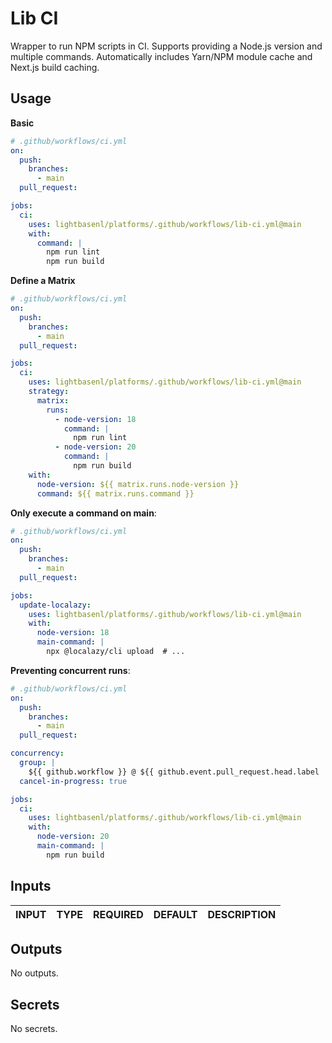 # Lib CI

Wrapper to run NPM scripts in CI. Supports providing a Node.js version and multiple
commands. Automatically includes Yarn/NPM module cache and Next.js build caching.

## Usage

**Basic**

```yaml
# .github/workflows/ci.yml
on:
  push:
    branches:
      - main
  pull_request:

jobs:
  ci:
    uses: lightbasenl/platforms/.github/workflows/lib-ci.yml@main
    with:
      command: |
        npm run lint
        npm run build
```

**Define a Matrix**

```yaml
# .github/workflows/ci.yml
on:
  push:
    branches:
      - main
  pull_request:

jobs:
  ci:
    uses: lightbasenl/platforms/.github/workflows/lib-ci.yml@main
    strategy:
      matrix:
        runs:
          - node-version: 18
            command: |
              npm run lint
          - node-version: 20
            command: |
              npm run build
    with:
      node-version: ${{ matrix.runs.node-version }}
      command: ${{ matrix.runs.command }}
```

**Only execute a command on main**:

```yaml
# .github/workflows/ci.yml
on:
  push:
    branches:
      - main
  pull_request:

jobs:
  update-localazy:
    uses: lightbasenl/platforms/.github/workflows/lib-ci.yml@main
    with:
      node-version: 18
      main-command: |
        npx @localazy/cli upload  # ...
```

**Preventing concurrent runs**:

```yaml
# .github/workflows/ci.yml
on:
  push:
    branches:
      - main
  pull_request:

concurrency:
  group: |
    ${{ github.workflow }} @ ${{ github.event.pull_request.head.label || github.head_ref || github.ref }}
  cancel-in-progress: true

jobs:
  ci:
    uses: lightbasenl/platforms/.github/workflows/lib-ci.yml@main
    with:
      node-version: 20
      main-command: |
        npm run build
```

## Inputs

<!-- AUTO-DOC-INPUT:START - Do not remove or modify this section -->

| INPUT | TYPE | REQUIRED | DEFAULT | DESCRIPTION |
| ----- | ---- | -------- | ------- | ----------- |

<!-- AUTO-DOC-INPUT:END -->

## Outputs

<!-- AUTO-DOC-OUTPUT:START - Do not remove or modify this section -->

No outputs.

<!-- AUTO-DOC-OUTPUT:END -->

## Secrets

<!-- AUTO-DOC-SECRETS:START - Do not remove or modify this section -->

No secrets.

<!-- AUTO-DOC-SECRETS:END -->
